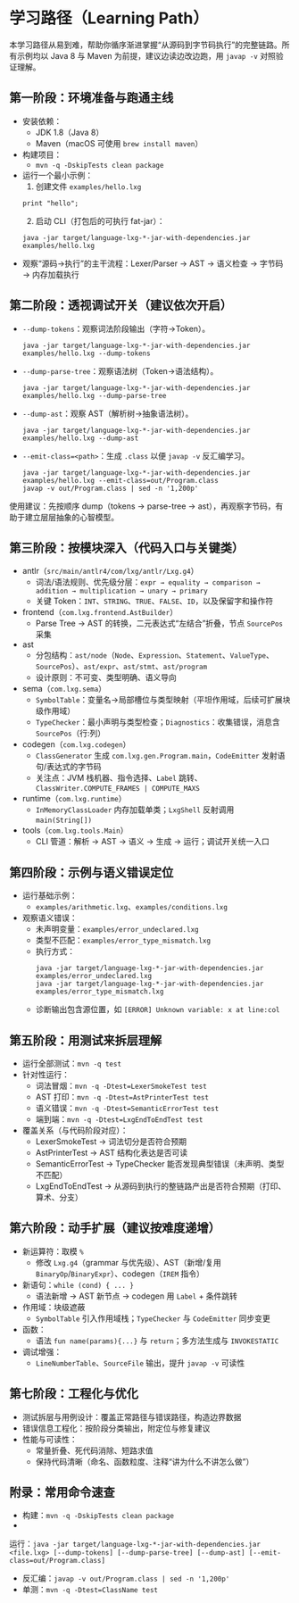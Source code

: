 # 学习路径（Learning Path）

本学习路径从易到难，帮助你循序渐进掌握“从源码到字节码执行”的完整链路。所有示例均以 Java 8 与 Maven
为前提，建议边读边改边跑，用 `javap -v` 对照验证理解。

## 第一阶段：环境准备与跑通主线

- 安装依赖：
    - JDK 1.8（Java 8）
    - Maven（macOS 可使用 `brew install maven`）
- 构建项目：
    - `mvn -q -DskipTests clean package`
- 运行一个最小示例：
    1) 创建文件 `examples/hello.lxg`
  ```
  print "hello";
  ```
    2) 启动 CLI（打包后的可执行 fat-jar）：
  ```
  java -jar target/language-lxg-*-jar-with-dependencies.jar examples/hello.lxg
  ```
- 观察“源码→执行”的主干流程：Lexer/Parser → AST → 语义检查 → 字节码 → 内存加载执行

## 第二阶段：透视调试开关（建议依次开启）

- `--dump-tokens`：观察词法阶段输出（字符→Token）。
  ```
  java -jar target/language-lxg-*-jar-with-dependencies.jar examples/hello.lxg --dump-tokens
  ```
- `--dump-parse-tree`：观察语法树（Token→语法结构）。
  ```
  java -jar target/language-lxg-*-jar-with-dependencies.jar examples/hello.lxg --dump-parse-tree
  ```
- `--dump-ast`：观察 AST（解析树→抽象语法树）。
  ```
  java -jar target/language-lxg-*-jar-with-dependencies.jar examples/hello.lxg --dump-ast
  ```
- `--emit-class=<path>`：生成 `.class` 以便 `javap -v` 反汇编学习。
  ```
  java -jar target/language-lxg-*-jar-with-dependencies.jar examples/hello.lxg --emit-class=out/Program.class
  javap -v out/Program.class | sed -n '1,200p'
  ```

使用建议：先按顺序 dump（tokens → parse-tree → ast），再观察字节码，有助于建立层层抽象的心智模型。

## 第三阶段：按模块深入（代码入口与关键类）

- antlr（`src/main/antlr4/com/lxg/antlr/Lxg.g4`）
    - 词法/语法规则、优先级分层：`expr → equality → comparison → addition → multiplication → unary → primary`
    - 关键 Token：`INT`、`STRING`、`TRUE`、`FALSE`、`ID`，以及保留字和操作符
- frontend（`com.lxg.frontend.AstBuilder`）
    - Parse Tree → AST 的转换，二元表达式“左结合”折叠，节点 `SourcePos` 采集
- ast
    - 分包结构：`ast/node`（`Node`、`Expression`、`Statement`、`ValueType`、`SourcePos`）、`ast/expr`、`ast/stmt`、`ast/program`
    - 设计原则：不可变、类型明确、语义导向
- sema（`com.lxg.sema`）
    - `SymbolTable`：变量名→局部槽位与类型映射（平坦作用域，后续可扩展块级作用域）
    - `TypeChecker`：最小声明与类型检查；`Diagnostics`：收集错误，消息含 `SourcePos`（行:列）
- codegen（`com.lxg.codegen`）
    - `ClassGenerator` 生成 `com.lxg.gen.Program.main`，`CodeEmitter` 发射语句/表达式的字节码
    - 关注点：JVM 栈机器、指令选择、`Label` 跳转、`ClassWriter.COMPUTE_FRAMES | COMPUTE_MAXS`
- runtime（`com.lxg.runtime`）
    - `InMemoryClassLoader` 内存加载单类；`LxgShell` 反射调用 `main(String[])`
- tools（`com.lxg.tools.Main`）
    - CLI 管道：解析 → AST → 语义 → 生成 → 运行；调试开关统一入口

## 第四阶段：示例与语义错误定位

- 运行基础示例：
    - `examples/arithmetic.lxg`、`examples/conditions.lxg`
- 观察语义错误：
    - 未声明变量：`examples/error_undeclared.lxg`
    - 类型不匹配：`examples/error_type_mismatch.lxg`
    - 执行方式：
      ```
      java -jar target/language-lxg-*-jar-with-dependencies.jar examples/error_undeclared.lxg
      java -jar target/language-lxg-*-jar-with-dependencies.jar examples/error_type_mismatch.lxg
      ```
    - 诊断输出包含源位置，如 `[ERROR] Unknown variable: x at line:col`

## 第五阶段：用测试来拆层理解

- 运行全部测试：`mvn -q test`
- 针对性运行：
    - 词法冒烟：`mvn -q -Dtest=LexerSmokeTest test`
    - AST 打印：`mvn -q -Dtest=AstPrinterTest test`
    - 语义错误：`mvn -q -Dtest=SemanticErrorTest test`
    - 端到端：`mvn -q -Dtest=LxgEndToEndTest test`
- 覆盖关系（与代码阶段对应）：
    - LexerSmokeTest → 词法切分是否符合预期
    - AstPrinterTest → AST 结构化表达是否可读
    - SemanticErrorTest → TypeChecker 能否发现典型错误（未声明、类型不匹配）
    - LxgEndToEndTest → 从源码到执行的整链路产出是否符合预期（打印、算术、分支）

## 第六阶段：动手扩展（建议按难度递增）

- 新运算符：取模 `%`
    - 修改 `Lxg.g4`（grammar 与优先级）、AST（新增/复用 `BinaryOp`/`BinaryExpr`）、codegen（`IREM` 指令）
- 新语句：`while (cond) { ... }`
    - 语法新增 → AST 新节点 → codegen 用 `Label` + 条件跳转
- 作用域：块级遮蔽
    - `SymbolTable` 引入作用域栈；`TypeChecker` 与 `CodeEmitter` 同步变更
- 函数：
    - 语法 `fun name(params){...}` 与 `return`；多方法生成与 `INVOKESTATIC`
- 调试增强：
    - `LineNumberTable`、`SourceFile` 输出，提升 `javap -v` 可读性

## 第七阶段：工程化与优化

- 测试拆层与用例设计：覆盖正常路径与错误路径，构造边界数据
- 错误信息工程化：按阶段分类输出，附定位与修复建议
- 性能与可读性：
    - 常量折叠、死代码消除、短路求值
    - 保持代码清晰（命名、函数粒度、注释“讲为什么不讲怎么做”）

## 附录：常用命令速查

- 构建：`mvn -q -DskipTests clean package`
-
运行：`java -jar target/language-lxg-*-jar-with-dependencies.jar <file.lxg> [--dump-tokens] [--dump-parse-tree] [--dump-ast] [--emit-class=out/Program.class]`
- 反汇编：`javap -v out/Program.class | sed -n '1,200p'`
- 单测：`mvn -q -Dtest=ClassName test` 